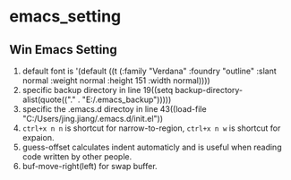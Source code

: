 # emacs_setting

## Win Emacs Setting
1. default font is  '(default ((t (:family "Verdana" :foundry "outline" :slant normal :weight normal :height 151 :width normal))))
2. specific backup directory in line 19((setq backup-directory-alist(quote(("." . "E:/.emacs_backup")))))
3. specific the .emacs.d directoy in line 43((load-file "C:/Users/jing.jiang/.emacs.d/init.el"))
4. ```ctrl+x n n``` is shortcut for narrow-to-region, ```ctrl+x n w``` is shortcut for expaion.
5. guess-offset calculates indent automaticly and is useful when reading code written by other people.
6. buf-move-right(left) for swap buffer.
